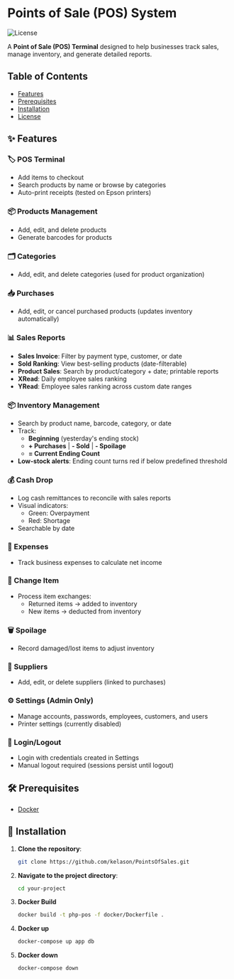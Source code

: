 # Points of Sale (POS) System  

![License](https://img.shields.io/badge/license-MIT-blue)  

A **Point of Sale (POS) Terminal** designed to help businesses track sales, manage inventory, and generate detailed reports.  

## Table of Contents
- [Features](#-features)
- [Prerequisites](#-prerequisites)
- [Installation](#-installation)
- [License](#-license)

## ✨ Features  

### 🏷️ POS Terminal  
- Add items to checkout  
- Search products by name or browse by categories  
- Auto-print receipts (tested on Epson printers)  

### 📦 Products Management  
- Add, edit, and delete products  
- Generate barcodes for products  

### 🗂️ Categories  
- Add, edit, and delete categories (used for product organization)  

### 📥 Purchases  
- Add, edit, or cancel purchased products (updates inventory automatically)  

### 📊 Sales Reports  
- **Sales Invoice**: Filter by payment type, customer, or date  
- **Sold Ranking**: View best-selling products (date-filterable)  
- **Product Sales**: Search by product/category + date; printable reports  
- **XRead**: Daily employee sales ranking  
- **YRead**: Employee sales ranking across custom date ranges  

### 📦 Inventory Management  
- Search by product name, barcode, category, or date  
- Track:  
  - **Beginning** (yesterday's ending stock)  
  - **+ Purchases** | **- Sold** | **- Spoilage**  
  - **= Current Ending Count**  
- **Low-stock alerts**: Ending count turns red if below predefined threshold  

### 💰 Cash Drop  
- Log cash remittances to reconcile with sales reports  
- Visual indicators:  
  - Green: Overpayment  
  - Red: Shortage  
- Searchable by date  

### 💸 Expenses  
- Track business expenses to calculate net income  

### 🔄 Change Item  
- Process item exchanges:  
  - Returned items → added to inventory  
  - New items → deducted from inventory  

### 🗑️ Spoilage  
- Record damaged/lost items to adjust inventory  

### 🏢 Suppliers  
- Add, edit, or delete suppliers (linked to purchases)  

### ⚙️ Settings (Admin Only)  
- Manage accounts, passwords, employees, customers, and users  
- Printer settings (currently disabled)  

### 🔐 Login/Logout  
- Login with credentials created in Settings  
- Manual logout required (sessions persist until logout)  

## 🛠️ Prerequisites  
- [Docker](https://www.docker.com/)  

## 🚀 Installation  
1. **Clone the repository**:  
   ```bash
   git clone https://github.com/kelason/PointsOfSales.git  
 2. **Navigate to the project directory**:
    ```bash
    cd your-project
 3. **Docker Build**
    ```bash
    docker build -t php-pos -f docker/Dockerfile .
 4. **Docker up**
    ```bash
    docker-compose up app db
 5. **Docker down**
    ```bash
    docker-compose down
